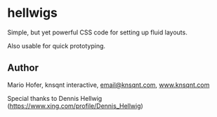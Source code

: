 hellwigs
========

Simple, but yet powerful CSS code for setting up fluid layouts.

Also usable for quick prototyping.

## Author

Mario Hofer, knsqnt interactive, email@knsqnt.com, www.knsqnt.com

Special thanks to Dennis Hellwig (https://www.xing.com/profile/Dennis_Hellwig)